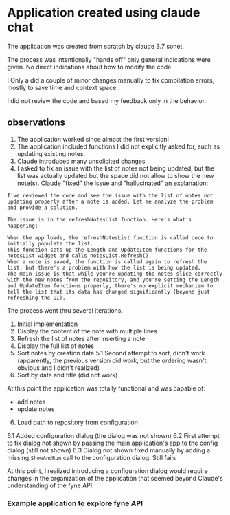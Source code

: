 # Application created using claude chat

The application was created from scratch by claude 3.7 sonet.

The process was intentionally "hands off" only general indications were given.  No direct indications about how to modify the code.

I Only a did a couple of minor changes manually to fix compilation errors, mostly to save time and context space.

I did not review the code and based my feedback only in the behavior.


## observations

1. The application worked since almost the first version!
2. The application included functions I did not explicitly asked for, such as updating existing notes.
3. Claude introduced many unsolicited changes
4. I asked to fix an issue with the list of notes not being updated, but the list was actually updated but the space did not allow to show the new note(s). Claude "fixed" the issue and "hallucinated" [an explanation](CHAT.md#fix-note-list-is-not-updated):

```
I've reviewed the code and see the issue with the list of notes not updating properly after a note is added. Let me analyze the problem and provide a solution.

The issue is in the refreshNotesList function. Here's what's happening:

When the app loads, the refreshNotesList function is called once to initially populate the list.
This function sets up the Length and UpdateItem functions for the notesList widget and calls notesList.Refresh().
When a note is saved, the function is called again to refresh the list, but there's a problem with how the list is being updated.
The main issue is that while you're updating the notes slice correctly with the new notes from the repository, and you're setting the Length and UpdateItem functions properly, there's no explicit mechanism to tell the list that its data has changed significantly (beyond just refreshing the UI).
```

The process went thru several iterations. 

1. Initial implementation
2. Display the content of the note with multiple lines
3. Refresh the list of notes after inserting a note
4. Display the full list of notes
5. Sort notes by creation date
5.1 Second attempt to sort, didn't work (apparently, the previous version did work, but the ordering wasn't obvious and I didn't realized)
6. Sort by date and title (did not work)

At this point the application was totally functional and was capable of:
- add notes
- update notes

6. Load path to repository from configuration

6.1 Added configuration dialog (the dialog was not shown)
6.2 First attempt to fix dialog not shown by passing the main application's app to the config dialog (still not shown)
6.3 Dialog not shown fixed manually by adding a missing `ShowAndRun` call to the configuration dialog. Still fails

At this point, I realized introducing a configuration dialog would require changes in the organization of the application that seemed beyond Claude's understanding of the fyne API.


### Example application to explore fyne API

